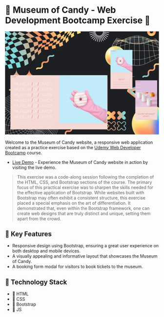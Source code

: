 # 🍭 Museum of Candy - Web Development Bootcamp Exercise 🍬

![Museum of Candy "background image by Freepik"](./design/desktop-and-mobile-preview.jpg)

Welcome to the Museum of Candy website, a responsive web application created as a practice exercise based on the [Udemy Web Developer Bootcamp](https://www.udemy.com/course/the-web-developer-bootcamp/) course.

- [Live Demo](https://lisztomania23.github.io/Museum-of-Candy-webDev-bootcamp/) - Experience the Museum of Candy website in action by visiting the live demo.

> This exercise was a code-along session following the completion of the HTML, CSS, and Bootstrap sections of the course. The primary focus of this practical exercise was to sharpen the skills needed for the effective application of Bootstrap. While websites built with Bootstrap may often exhibit a consistent structure, this exercise placed a special emphasis on the art of differentiation. It demonstrated that, even within the Bootstrap framework, one can create web designs that are truly distinct and unique, setting them apart from the crowd.

## 🍫 Key Features

- Responsive design using Bootstrap, ensuring a great user experience on both desktop and mobile devices.
- A visually appealing and informative layout that showcases the Museum of Candy.
- A booking form modal for visitors to book tickets to the museum.

## 🍪 Technology Stack

- 🍦 HTML
- 🍧 CSS
- 🍨 Bootstrap
- 🍡 JS
